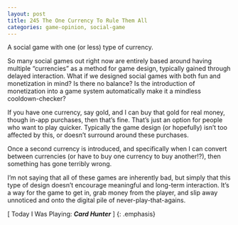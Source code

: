 ```yaml
---
layout: post
title: 245 The One Currency To Rule Them All
categories: game-opinion, social-game
---
```

A social game with one (or less) type of currency.

So many social games out right now are entirely based around having multiple “currencies” as a method for game design, typically gained through delayed interaction.  What if we designed social games with both fun and monetization in mind?  Is there no balance?  Is the introduction of monetization into a game system automatically make it a mindless cooldown-checker?

If you have one currency, say gold, and I can buy that gold for real money, though in-app purchases, then that’s fine.  That’s just an option for people who want to play quicker.  Typically the game design (or hopefully) isn’t too affected by this, or doesn’t surround around these purchases.

Once a second currency is introduced, and specifically when I can convert between currencies (or have to buy one currency to buy another!?), then something has gone terribly wrong.

I’m not saying that all of these games are inherently bad, but simply that this type of design doesn’t encourage meaningful and long-term interaction.  It’s a way for the game to get in, grab money from the player, and slip away unnoticed and onto the digital pile of never-play-that-agains.

[ Today I Was Playing: ***Card Hunter*** ]
{: .emphasis}

